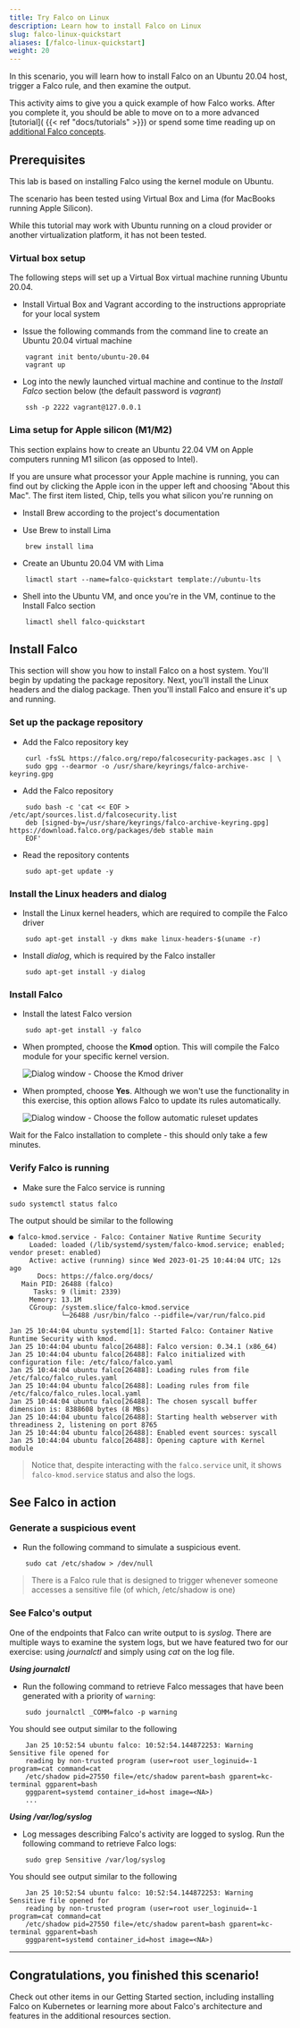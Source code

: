 ```yaml
---
title: Try Falco on Linux
description: Learn how to install Falco on Linux
slug: falco-linux-quickstart
aliases: [/falco-linux-quickstart]
weight: 20
---
```


In this scenario, you will learn how to install Falco on an Ubuntu 20.04 host, trigger a Falco rule, and then examine the output.

This activity aims to give you a quick example of how Falco works. After you complete it, you should be able to move on to a more advanced [tutorial]( {{< ref "docs/tutorials" >}}) or spend some time reading up on [additional Falco concepts]( ../falco-additional ). 

## Prerequisites
This lab is based on installing Falco using the kernel module on Ubuntu. 

The scenario has been tested using Virtual Box and Lima (for MacBooks running Apple Silicon).

While this tutorial may work with Ubuntu running on a cloud provider or another virtualization platform, it has not been tested. 

### Virtual box setup 
The following steps will set up a Virtual Box virtual machine running Ubuntu 20.04.

* Install Virtual Box and Vagrant according to the instructions appropriate for your local system

* Issue the following commands from the command line to create an Ubuntu 20.04 virtual machine

```plain
    vagrant init bento/ubuntu-20.04
    vagrant up
```

* Log into the newly launched virtual machine and continue to the *Install Falco* section below (the default password is *vagrant*)

```plain
    ssh -p 2222 vagrant@127.0.0.1
```

### Lima setup for Apple silicon (M1/M2)
This section explains how to create an Ubuntu 22.04 VM on Apple computers running M1 silicon (as opposed to Intel). 

If you are unsure what processor your Apple machine is running, you can find out by clicking the Apple icon in the upper left and choosing "About this Mac". The first item listed, Chip, tells you what silicon you're running on 

* Install Brew according to the project's documentation

* Use Brew to install Lima

```plain
    brew install lima
```

* Create an Ubuntu 20.04 VM with Lima

```plain
    limactl start --name=falco-quickstart template://ubuntu-lts
```

* Shell into the Ubuntu VM, and once you're in the VM, continue to the Install Falco section

```plain
    limactl shell falco-quickstart
```

## Install Falco

This section will show you how to install Falco on a host system. You'll begin by updating the package repository. Next, you'll install the Linux headers and the dialog package. Then you'll install Falco and ensure it's up and running.

### Set up the package repository

* Add the Falco repository key 

```plain
    curl -fsSL https://falco.org/repo/falcosecurity-packages.asc | \
    sudo gpg --dearmor -o /usr/share/keyrings/falco-archive-keyring.gpg
```

* Add the Falco repository 

```plain
    sudo bash -c 'cat << EOF > /etc/apt/sources.list.d/falcosecurity.list 
    deb [signed-by=/usr/share/keyrings/falco-archive-keyring.gpg] https://download.falco.org/packages/deb stable main 
    EOF'    
```

* Read the repository contents

```plain
    sudo apt-get update -y
```
### Install the Linux headers and dialog

* Install the Linux kernel headers, which are required to compile the Falco driver

```plain
    sudo apt-get install -y dkms make linux-headers-$(uname -r)
```
* Install *dialog*, which is required by the Falco installer

```plain
    sudo apt-get install -y dialog
```
### Install Falco

* Install the latest Falco version

```plain
    sudo apt-get install -y falco
```

* When prompted, choose the **Kmod** option. This will compile the Falco module for your specific kernel version.

    ![Dialog window - Choose the Kmod driver](../images/dialog-1.png)

* When prompted, choose **Yes**. Although we won't use the functionality in this exercise, this option allows Falco to update its rules automatically.

    ![Dialog window - Choose the follow automatic ruleset updates](../images/dialog-2.png)

Wait for the Falco installation to complete - this should only take a few minutes. 

### Verify Falco is running

* Make sure the Falco service is running

```plain
sudo systemctl status falco
```

The output should be similar to the following

```
● falco-kmod.service - Falco: Container Native Runtime Security
     Loaded: loaded (/lib/systemd/system/falco-kmod.service; enabled; vendor preset: enabled)
     Active: active (running) since Wed 2023-01-25 10:44:04 UTC; 12s ago
       Docs: https://falco.org/docs/
   Main PID: 26488 (falco)
      Tasks: 9 (limit: 2339)
     Memory: 13.1M
     CGroup: /system.slice/falco-kmod.service
             └─26488 /usr/bin/falco --pidfile=/var/run/falco.pid

Jan 25 10:44:04 ubuntu systemd[1]: Started Falco: Container Native Runtime Security with kmod.
Jan 25 10:44:04 ubuntu falco[26488]: Falco version: 0.34.1 (x86_64)
Jan 25 10:44:04 ubuntu falco[26488]: Falco initialized with configuration file: /etc/falco/falco.yaml
Jan 25 10:44:04 ubuntu falco[26488]: Loading rules from file /etc/falco/falco_rules.yaml
Jan 25 10:44:04 ubuntu falco[26488]: Loading rules from file /etc/falco/falco_rules.local.yaml
Jan 25 10:44:04 ubuntu falco[26488]: The chosen syscall buffer dimension is: 8388608 bytes (8 MBs)
Jan 25 10:44:04 ubuntu falco[26488]: Starting health webserver with threadiness 2, listening on port 8765
Jan 25 10:44:04 ubuntu falco[26488]: Enabled event sources: syscall
Jan 25 10:44:04 ubuntu falco[26488]: Opening capture with Kernel module
```

> Notice that, despite interacting with the `falco.service` unit, it shows `falco-kmod.service` status and also the logs.

## See Falco in action

### Generate a suspicious event

* Run the following command to simulate a suspicious event. 
```plain
    sudo cat /etc/shadow > /dev/null
```
> There is a Falco rule that is designed to trigger whenever someone accesses a sensitive file (of which, /etc/shadow is one)

### See Falco's output

One of the endpoints that Falco can write output to is *syslog*. There are multiple ways to examine the system logs, but we have featured two for our exercise: using *journalctl* and simply using *cat* on the log file. 

***Using journalctl***
 
* Run the following command to retrieve Falco messages that have been generated with a priority of `warning`:
```
    sudo journalctl _COMM=falco -p warning
```
You should see output similar to the following

``` ...
    Jan 25 10:52:54 ubuntu falco: 10:52:54.144872253: Warning Sensitive file opened for 
    reading by non-trusted program (user=root user_loginuid=-1 program=cat command=cat 
    /etc/shadow pid=27550 file=/etc/shadow parent=bash gparent=kc-terminal ggparent=bash 
    gggparent=systemd container_id=host image=<NA>)
    ...
```

***Using /var/log/syslog***

* Log messages describing Falco's activity are logged to syslog. Run the following command to retrieve Falco logs:

```
    sudo grep Sensitive /var/log/syslog
```
You should see output similar to the following

``` ...
    Jan 25 10:52:54 ubuntu falco: 10:52:54.144872253: Warning Sensitive file opened for 
    reading by non-trusted program (user=root user_loginuid=-1 program=cat command=cat 
    /etc/shadow pid=27550 file=/etc/shadow parent=bash gparent=kc-terminal ggparent=bash 
    gggparent=systemd container_id=host image=<NA>)
```

---
## Congratulations, you finished this scenario!

Check out other items in our Getting Started section, including installing Falco on Kubernetes or learning more about Falco's architecture and features in the additional resources section.
